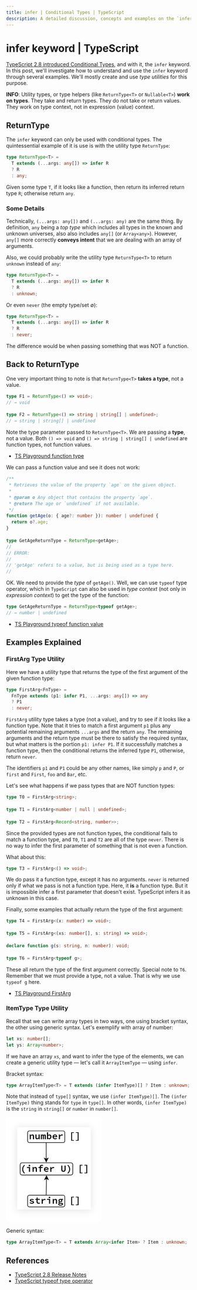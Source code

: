 ```yaml
---
title: infer | Conditional Types | TypeScript
description: A detailed discussion, concepts and examples on the `infer' keyword with conditional types.
---
```


# infer keyword | TypeScript

[TypeScript 2.8 introduced Conditional Types](https://www.typescriptlang.org/docs/handbook/release-notes/typescript-2-8.html), and with it, the `infer` keyword. In this post, we'll investigate how to understand and use the `infer` keyword through several examples. We'll mostly create and use *type utilities* for this purpose.

**INFO**: Utility types, or type helpers (like `ReturnType<T>` or `Nullable<T>`) **work on types**. They take and return types. They do not take or return values. They work on type context, not in expression (value) context.

## ReturnType

The `infer` keyword can only be used with conditional types. The quintessential example of it  is use is with the utility type `ReturnType`:

```typescript
type ReturnType<T> =
  T extends (...args: any[]) => infer R
  ? R
  : any;
```

Given some type `T`, if it looks like a function, then return its inferred return type `R`; otherwise return `any`.

### Some Details

Technically, `(...args: any[])` and `(...args: any)` are the same thing. By definition, `any` being a *top type* which includes all types in the known and unknown universes, also also includes `any[]` (or `Array<any>`). However, `any[]` more correctly **conveys intent** that we are dealing with an array of arguments.

Also, we could probably write the utility type `ReturnType<T>` to return `unknown` instead of `any`:

```typescript
type ReturnType<T> =
  T extends (...args: any[]) => infer R
  ? R
  : unknown;
```

Or even `never` (the empty type/set ∅):

```typescript
type ReturnType<T> =
  T extends (...args: any[]) => infer R
  ? R
  : never;
```

The difference would be when passing something that was NOT a function.

## Back to ReturnType

One very important thing to note is that `ReturnType<T>` **takes a type**, not a value.

```typescript
type F1 = ReturnType<() => void>;
// → void

type F2 = ReturnType<() => string | string[] | undefined>;
// → string | string[] | undefined
```

Note the type parameter passed to `ReturnType<T>`. We are passing a **type**, not a value. Both `() => void` and `() => string | string[] | undefined` are function types, not function values.

- [TS Playground function type](https://www.typescriptlang.org/play?#code/PTBQIAkIgIIQQVwC4AsD2AnAXBAYgU3QDsBDQgE1QgCFiBnW1cYaCZRRAB1sxADMCS5VACM6DAHRk8AN2ABjVIUTE5iMJBhtO3PgNIVR9VOIDmAS0QAbYsPFnUwKdLQB3RA6YstXHsBf-JGVd3QNkmUFBEAE8OPAgAJTxEAB4AFQA+CABeUAgIVIg8AA9EPHJaCAAKcRridBNuCFIogG0AXQBKbMyzQn50BNyIAH5BvOx4QgBrQlQXQgBuCOjY3ABGbISk5MqurMzpVDMydKXIPIA9YeWYuJwAJk3ElN3uiFpEdF6TCAAfd8+33afwgkykvF6eBOZ2Yl2uQA)

We can pass a function value and see it does not work:

```typescript
/**
 * Retrieves the value of the property `age` on the given object.
 *
 * @param o Any object that contains the property `age`.
 * @return The age or `undefined` if not available.
 */
function getAge(o: { age?: number }): number | undefined {
  return o?.age;
}

type GetAgeReturnType = ReturnType<getAge>;
//
// ERROR:
//
// 'getAge' refers to a value, but is being used as a type here.
//
```

OK. We need to provide the *type* of  `getAge()`. Well, we can use `typeof` type operator, which in `TypeScript` can also be used in *type context* (not only in *expression context*) to get the type of the function:

```typescript
type GetAgeReturnType = ReturnType<typeof getAge>;
// → number | undefined
```

- [TS Playground typeof function value](https://www.typescriptlang.org/play?#code/PTBQIAkIgIIQQVwC4AsD2AnAXBAYgU3QDsBDQgE1QgCFiBnW1cYaCZRRAB1sxADMCS5VACM6DAHRk8AN2ABjVIUTE5iMJBhtO3PgNIVR9VOIDmAS0QAbYsPFnUwKdLQB3RA6YstXHsBf-JGVd3QNkmUFBEAE8OPAgAJTxEAB4AFQA+CABeUAgIVIg8AA9EPHJaCAAKcRridBNuCFIogG0AXQBKbMyzQn50BNyIAH5BvOx4QgBrQlQXQgBuCOAAKhXclYSk9DMZPAqUOOliS3g41F4IQ4gOdFRY9GiIAANiEzxniEUr5DjzaTKX2EACs8KpxBsIJCAAIcOrEAC2XzghCiQNBqh+xEQEAUSmIvQOvxudweT1e72eEIgm2h6CS8CI+WJb3OA2ekykvF6eDInzMl1mOOIxzM1mEljw1JWYF4k1U9kIEHeiFg70qqGwAG8mu9hthCPAEcICBAAL4dA1Gk0DAA+EE5eG5hF5EC1Q3piEZStQw3ErKWZoi0ViEAA4kk1XhEl6iKkYnEslsUiG8BdlZH3uklpA8gA9YagIA)

## Examples Explained

### FirstArg Type Utility

Here we have a utility type that returns the type of the first argument of the given function type:

```typescript
type FirstArg<FnType> =
  FnType extends (p1: infer P1, ...args: any[]) => any
  ? P1
  : never;
```

`FirstArg` utility type takes a type (not a value), and try to see if it looks like a function type. Note that it tries to match a first argument `p1` plus any potential remaining arguments `...args` and the return `any`. The remaining arguments and the return type must be there to satisfy the required syntax, but what matters is the portion `p1: infer P1`. If it successfully matches a function type, then the conditional returns the inferred type `P1`, otherwise, return `never`.

The identifiers `p1` and `P1` could be any other names, like simply `p` and `P`, or `first` and `First`, `foo` and `Bar`, etc.

Let's see what happens if we pass types that are NOT function types:

```typescript
type T0 = FirstArg<string>;

type T1 = FirstArg<number | null | undefined>;

type T2 = FirstArg<Record<string, number>>;
```

Since the provided types are not function types, the conditional fails to match a function type, and `T0`, `T1` and `T2` are all of the type `never`. There is no way to infer the first parameter of something that is not even a function.

What about this:

```typescript
type T3 = FirstArg<() => void>;
```

We do pass it a function type, except it has no arguments. `never` is returned only if what we pass is not a function type. Here, it **is** a function type. But it is impossible infer a first parameter that doesn't exist. TypeScript infers it as unknown in this case.

Finally, some examples that actually return the type of the first argument:

```typescript
type T4 = FirstArg<(x: number) => void>;

type T5 = FirstArg<(xs: number[], s: string) => void>;

declare function g(s: string, n: number): void;

type T6 = FirstArg<typeof g>;
```

These all return the type of the first argument correctly. Special note to `T6`. Remember that we must provide a type, not a value. That is why we use `typeof g` here.

- [TS Playground FirstArg](https://www.typescriptlang.org/play?#code/PTBQIAkIgIIQQVwC4AsD2AnAXBAYgU3QDsBDQgE1QgCFiBnW1cYaCZRRAB1sxADMCS5VACM6DAHRk8AN2ABjVIUTE5iMJBhtO3PgNIVR9VOIDmAS0QAbYsPFnUwKdLQB3RA6YstXHsBf-JGVd3QNkmUFBEAE8OPFwzdFpEWHQTAB4cQgAVGLwAPggAXlAIXGzciDwAD0Q8cloIAAoOAEZsM0J+dAgABRaAGghxYeJU7ghSKIBtAF0ASiKCyZKIAH5elpXsQhkCAG4I6NiILIAGIvjE5NS0pPQOkzyDyIqsloucBKSU9MJ4AFthAQIAAfCB-SyWUEQeDkPC8Dp4MhPQ6vABMHy+13SACU8Ap0GRboh7oQTIM-oCCHkUajjlkAMyYq4-NKNBaFArSVBmZHPI5xLIAFmZ3xujSq2wBQPQHK5PL5dMFAFZRdi2VVxpSZbNBuM7g85RBubzaVI5NZ0HFeLDVPZCBATI19SSHhSpVTZdgTWR+a8AGxq1kC1C8R0ooA)

### ItemType Type Utility

Recall that we can write array types in two ways, one using bracket syntax, the other using generic syntax. Let's exemplify with array of number:

```typescript
let xs: number[];
let ys: Array<number>;
```

If we have an array `xs`, and want to infer the type of the elements, we can create a generic utility type — let's call it `ArrayItemType` — using `infer`.

Bracket syntax:

```typescript
type ArrayItemType<T> = T extends (infer ItemType)[] ? Item : unknown;
```

Note that instead of  `type[]` syntax, we use `(infer ItemType)[]`. The `(infer ItemType)` thing stands for `type` in `type[]`. In other words, `(infer ItemType)` is the `string` in  `string[]` or `number` in `number[]`.

![image-20220622073016418](infer.assets/infer-array-item-type.png)

Generic syntax:

```typescript
type ArrayItemType<T> = T extends Array<infer Item> ? Item : unknown;
```

## References

- [TypeScript 2.8 Release Notes](https://www.typescriptlang.org/docs/handbook/release-notes/typescript-2-8.html)
- [TypeScript typeof type operator](https://www.typescriptlang.org/docs/handbook/2/typeof-types.html)
